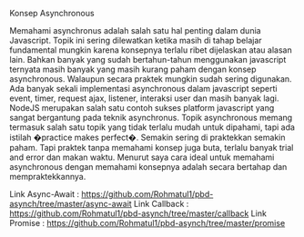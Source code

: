 Konsep Asynchronous

Memahami asynchronus adalah salah satu hal penting dalam dunia Javascript. 
Topik ini sering dilewatkan ketika masih di tahap belajar fundamental mungkin 
karena konsepnya terlalu ribet dijelaskan atau alasan lain. 
Bahkan banyak yang sudah bertahun-tahun menggunakan javascript ternyata masih 
banyak yang masih kurang paham dengan konsep asynchronous. 
Walaupun secara praktek mungkin sudah sering digunakan.
Ada banyak sekali implementasi asynchronous dalam javascript 
seperti event, timer, request ajax, listener, interaksi user dan masih banyak lagi. 
NodeJS merupakan salah satu contoh sukses platform javascript yang sangat bergantung pada teknik asynchronus.
Topik asynchronous memang termasuk salah satu topik yang tidak terlalu mudah untuk dipahami, 
tapi ada istilah �practice makes perfect�. Semakin sering di praktekkan semakin paham. 
Tapi praktek tanpa memahami konsep juga buta, terlalu banyak trial and error dan makan waktu. 
Menurut saya cara ideal untuk memahami asynchronous dengan memahami konsepnya adalah secara bertahap dan mempraktekkannya. 

Link Async-Await :
https://github.com/Rohmatul1/pbd-asynch/tree/master/async-await
Link Callback :
https://github.com/Rohmatul1/pbd-asynch/tree/master/callback
Link Promise :
https://github.com/Rohmatul1/pbd-asynch/tree/master/promise
